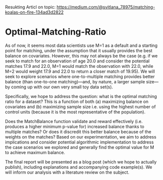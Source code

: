 Resukting Articl on topic: https://medium.com/@svitlana_78975/matching-koalas-on-fire-134ad3d2822
# Optimal-Matching-Ratio

As of now, it seems most data scientists use M=1 as a default and a starting point for matching, under the assumption that it usually provides the best balance on covariates.  However, this may not always be the case (e.g. if we seek to match for an observation of age 20.0 and consider the potential matches 17.9 and 22.0, M=1 would match the observation with 22.0, while M=2 would weight 17.9 and 22.0 to return a closer match of 19.95).  We will seek to explore scenarios where one-to-multiple matching provides better balance (than one-to-one matching)—and, by nature, a larger sample size—by coming up with our own very small toy data set(s). 

Specifically, we hope to address the question: what is the optimal matching ratio for a dataset?  This is a function of both (a) maximizing balance on covariates and (b) maximizing sample size i.e. using the highest number of control units (because it is the most representative of the population).  

Does the MatchBalance function validate and reward effectively (i.e. produces a higher minimum p-value for) increased balance thanks to multiple matches?  Or does it discredit this better balance because of the weights on the matches?  Based on our experimentation, we aim to address implications and consider potential algorithmic implementation to address the case scenarios we explored and generally find the optimal value for M to achieve maximum balance.

The final report will be presented as a blog post (which we hope to actually publish), including explanations and accompanying code example(s).  We will inform our analysis with a literature review on the subject.
